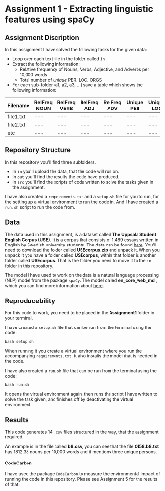 # Assignment 1 - Extracting linguistic features using spaCy

## Assignment Discription
In this assignment I have solved the following tasks for the given data:
- Loop over each text file in the folder called ```in```
- Extract the following information:
    - Relative frequency of Nouns, Verbs, Adjective, and Adverbs per 10,000 words
    - Total number of *unique* PER, LOC, ORGS
- For each sub-folder (a1, a2, a3, ...) save a table which shows the following information:

|Filename|RelFreq NOUN|RelFreq VERB|RelFreq ADJ|RelFreq ADV|Unique PER|Unique LOC|Unique ORG|
|---|---|---|---|---|---|---|---|
|file1.txt|---|---|---|---|---|---|---|
|file2.txt|---|---|---|---|---|---|---|
|etc|---|---|---|---|---|---|---|

## Repository Structure
In this repository you'll find three subfolders.
- In ```in``` you'll upload the data, that the code will run on.
- In ```out``` you'll find the results the code have produced.
- In ```src``` you'll find the scripts of code written to solve the tasks given in the assignment.

I have also created a ```requirements.txt``` and a ```setup.sh``` file for you to run, for the setting up a virtual environment to run the code in. And I  have created a ```run.sh``` script to run the code from.

## Data
The data used in this assignment, is a dataset called **The Uppsala Student English Corpus (USE)**. It is a corpus that consists of 1.489 essays written in English by Swedish university students.
The data can be found [here](https://ota.bodleian.ox.ac.uk/repository/xmlui/handle/20.500.12024/2457). You'll need to download the folder called **USEcorpus.zip**  and unpack it. When you unpack it you have a folder called **USEcorpus**, within that folder is another folder called **USEcorpus**. That is the folder you need to move it to the ```in``` folder in this repository.

The model I have used to work on the data is a natural language processing (NLP) model from the package ```spaCy```. The model called **en_core_web_md** , which you can find more information about [here](https://spacy.io/models/en#en_core_web_md).

## Reproducebility 
For this code to work, you need to be placed in the **Assignment1** folder in your terminal. 

I have created a ```setup.sh``` file that can be run from the terminal using the code: 
```
bash setup.sh
``` 
When running it you create a virtual environment where you run the accompanying ```requirements.txt```. It also installs the model that is needed in the code.

I have also created a ```run.sh``` file that can be run from the terminal using the code:
```
bash run.sh
```
It opens the virtual environment again, then runs the script I have written to solve the task given, and finishes off by deactivating the virtual environment.

## Results
This code generates 14 ```.csv``` files structured in the way, that the assignment required.  

An example is in the file called **b8.csv**, you can see that the file **0158.b8.txt** has 1812.38 nouns per 10,000 words and it mentions three unique persons.

#### CodeCarbon
I have used the package ```CodeCarbon``` to measure the environmental impact of running the code in this repository. Please see Assignment 5 for the results of that.
